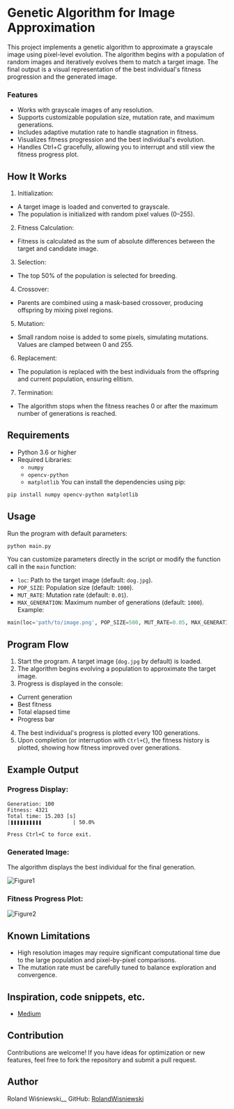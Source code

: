 # Genetic Algorithm for Image Approximation

This project implements a genetic algorithm to approximate a grayscale image using pixel-level evolution. The algorithm begins with a population of random images and iteratively evolves them to match a target image. The final output is a visual representation of the best individual's fitness progression and the generated image.

### Features

* Works with grayscale images of any resolution.
* Supports customizable population size, mutation rate, and maximum generations.
* Includes adaptive mutation rate to handle stagnation in fitness.
* Visualizes fitness progression and the best individual's evolution.
* Handles Ctrl+C gracefully, allowing you to interrupt and still view the fitness progress plot.

## How It Works

1. Initialization:
  - A target image is loaded and converted to grayscale.
  - The population is initialized with random pixel values (0–255).
2. Fitness Calculation:
  - Fitness is calculated as the sum of absolute differences between the target and candidate image.
3. Selection:
  - The top 50% of the population is selected for breeding.
4. Crossover:
  - Parents are combined using a mask-based crossover, producing offspring by mixing pixel regions.
5. Mutation:
  - Small random noise is added to some pixels, simulating mutations. Values are clamped between 0 and 255.
6. Replacement:
  - The population is replaced with the best individuals from the offspring and current population, ensuring elitism.
7. Termination:
  - The algorithm stops when the fitness reaches 0 or after the maximum number of generations is reached.

## Requirements

* Python 3.6 or higher
* Required Libraries:
  * `numpy`
  * `opencv-python`
  * `matplotlib`
You can install the dependencies using pip:
```bash
pip install numpy opencv-python matplotlib
```

## Usage

Run the program with default parameters:
```bash
python main.py
```
You can customize parameters directly in the script or modify the function call in the `main` function:

* `loc`: Path to the target image (default: `dog.jpg`).
* `POP_SIZE`: Population size (default: `1000`).
* `MUT_RATE`: Mutation rate (default: `0.01`).
* `MAX_GENERATION`: Maximum number of generations (default: `1000`).
Example:
```python
main(loc='path/to/image.png', POP_SIZE=500, MUT_RATE=0.05, MAX_GENERATION=2000)
```

## Program Flow

1. Start the program. A target image (`dog.jpg` by default) is loaded.
2. The algorithm begins evolving a population to approximate the target image.
3. Progress is displayed in the console:
  - Current generation
  - Best fitness
  - Total elapsed time
  - Progress bar
4. The best individual's progress is plotted every 100 generations.
5. Upon completion (or interruption with `Ctrl+C`), the fitness history is plotted, showing how fitness improved over generations.

## Example Output

### Progress Display:
```
Generation: 100
Fitness: 4321
Total time: 15.203 [s]
|❚❚❚❚❚❚❚❚❚❚          | 50.0%

Press Ctrl+C to force exit.
```
### Generated Image:
The algorithm displays the best individual for the final generation.

![Figure1](https://github.com/user-attachments/assets/d931bb39-3b06-464b-8bfe-b2154e4554fe)
### Fitness Progress Plot:
![Figure2](https://github.com/user-attachments/assets/d08987b5-9287-4fea-b7c4-d54943abcef6)

## Known Limitations

* High resolution images may require significant computational time due to the large population and pixel-by-pixel comparisons.
* The mutation rate must be carefully tuned to balance exploration and convergence.

## Inspiration, code snippets, etc.

* [Medium](https://medium.com/@Data_Aficionado_1083/genetic-algorithms-optimizing-success-through-evolutionary-computing-f4e7d452084f)

## Contribution

Contributions are welcome! If you have ideas for optimization or new features, feel free to fork the repository and submit a pull request.

## Author

Roland Wiśniewski__
GitHub: [RolandWisniewski](https://github.com/RolandWisniewski)
